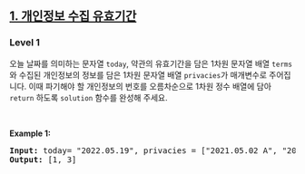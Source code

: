 <h2><a href="https://school.programmers.co.kr/learn/courses/30/lessons/150370">1. 개인정보 수집 유효기간</a></h2><h3>Level 1</h3>
<p>
오늘 날짜를 의미하는 문자열  <code>today</code>, 약관의 유효기간을 담은 1차원 문자열 배열 <code>terms</code>와 수집된 개인정보의 정보를 담은 1차원 문자열 배열 <code>privacies</code>가 매개변수로 주어집니다. 이때 파기해야 할 개인정보의 번호를 오름차순으로 1차원 정수 배열에 담아 <code>return</code> 하도록 <code>solution</code> 함수를 완성해 주세요.
</p>
<p>&nbsp;</p>
<p><strong class="example">Example 1:</strong></p>

<pre><strong>Input:</strong> today= "2022.05.19", privacies = ["2021.05.02 A", "2021.07.01 B", "2022.02.19 C", "2022.02.20 C"]
<strong>Output:</strong> [1, 3]
</pre>